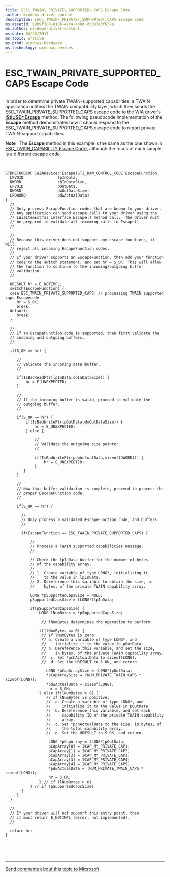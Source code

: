 ```yaml
---
title: ESC\_TWAIN\_PRIVATE\_SUPPORTED\_CAPS Escape Code
author: windows-driver-content
description: ESC\_TWAIN\_PRIVATE\_SUPPORTED\_CAPS Escape Code
ms.assetid: 99b9f180-018b-47c4-ab8d-dc037e3f637a
ms.author: windows-driver-content
ms.date: 04/20/2017
ms.topic: article
ms.prod: windows-hardware
ms.technology: windows-devices
---
```


# ESC\_TWAIN\_PRIVATE\_SUPPORTED\_CAPS Escape Code


## <a href="" id="ddk-esc-twain-private-supported-caps-escape-code-si"></a>


In order to determine private TWAIN-supported capabilities, a TWAIN application notifies the TWAIN compatibility layer, which then sends the ESC\_TWAIN\_PRIVATE\_SUPPORTED\_CAPS escape code to the WIA driver's [**IStiUSD::Escape**](https://msdn.microsoft.com/library/windows/hardware/ff543815) method. The following pseudocode implementation of the **Escape** method demonstrates how it should respond to the ESC\_TWAIN\_PRIVATE\_SUPPORTED\_CAPS escape code to report private TWAIN-support capabilities.

**Note**   The **Escape** method in this example is the same as the one shown in [ESC\_TWAIN\_CAPABILITY Escape Code](esc-twain-capability-escape-code.md), although the focus of each sample is a different escape code.

 

```
STDMETHODIMP CWIADevice::Escape(STI_RAW_CONTROL_CODE EscapeFunction,
  LPVOID               lpInData,
  DWORD                cbInDataSize,
  LPVOID               pOutData,
  DWORD                dwOutDataSize,
  LPDWORD              pdwActualData)
{
  //
  // Only process EscapeFunction codes that are known to your driver.
  // Any application can send escape calls to your driver using the
  // IWiaItemExtras interface Escape() method call.  The driver must
  // be prepared to validate all incoming calls to Escape().
  //

  //
  // Because this driver does not support any escape functions, it will
  // reject all incoming EscapeFunction codes.
  //
  // If your driver supports an EscapeFunction, then add your function
  // code to the switch statement, and set hr = S_OK. This will allow
  // the function to continue to the incoming/outgoing buffer
  // validation.
  //

  HRESULT hr = E_NOTIMPL;
  switch(EscapeFunction) {
  case ESC_TWAIN_PRIVATE_SUPPORTED_CAPS: // processing TWAIN supported caps Escapecode
     hr = S_OK;
     break;
  default:
     break;
  }

  //
  // If an EscapeFunction code is supported, then first validate the
  // incoming and outgoing buffers.
  //

  if(S_OK == hr) {

     //
     // Validate the incoming data buffer.
     //

     if(IsBadReadPtr(lpInData,cbInDataSize)) {
         hr = E_UNEXPECTED;
     }

     //
     // If the incoming buffer is valid, proceed to validate the
     // outgoing buffer.
     //

     if(S_OK == hr) {
         if(IsBadWritePtr(pOutData,dwOutDataSize)) {
             hr = E_UNEXPECTED;
         } else {

             //
             // Validate the outgoing size pointer.
             //

             if(IsBadWritePtr(pdwActualData,sizeof(DWORD))) {
                 hr = E_UNEXPECTED;
             }
        }
     }

     //
     // Now that buffer validation is complete, proceed to process the
     // proper EscapeFunction code.
     //

     if(S_OK == hr) {

       //
       // Only process a validated EscapeFunction code, and buffers.
       //

       if(EscapeFunction == ESC_TWAIN_PRIVATE_SUPPORTED_CAPS) {

           //
           // Process a TWAIN supported capabilities message.
           //

           // Check the lpInData buffer for the number of bytes
           // of the capability array.
           //
           // 1. Create variable of type LONG*, initializing it
           //    to the value in lpInData.
           // 2. Dereference this variable to obtain the size, in
           //    bytes, of the private TWAIN capability array.

           LONG *pSupportedCapsSize = NULL;
           pSupportedCapsSize = (LONG*)lpInData;

           if(pSupportedCapsSize) {
               LONG lNumBytes = *pSupportedCapsSize;

                // lNumBytes determines the operation to perform.

               if(lNumBytes == 0) {
                // If lNumBytes is zero:
                // a. Create a variable of type LONG*, and
                //    initialize it to the value in pOutData.
                // b. Dereference this variable, and set the size,
                //    in bytes, of the private TWAIN capability array.
                //  c. Set *pchActualData to sizeof(LONG).
                //  d. Set the HRESULT to S_OK, and return.

                  LONG *pCapArraySize = (LONG*)pOutData;
                  *pCapArraySize = (NUM_PRIVATE_TWAIN_CAPS * sizeof(LONG));
                  *pdwActualData = sizeof(LONG);
                   hr = S_OK;
               } else if(lNumBytes > 0) {
                  // If lNumBytes is positive:
                  //  a. Create a variable of type LONG*, and
                  //     initialize it to the value in pOutData.
                  //  b. Dereference this variable, and set each
                  //     capability ID of the private TWAIN capability
                  //     array.
                  //  c. Set *pchActualData to the size, in bytes, of
                  //     the total capability array.
                  //  d. Set the HRESULT to S_OK, and return.

                   LONG *pCapArray = (LONG*)pOutData;
                   pCapArray[0] = ICAP_MY_PRIVATE_CAP1;
                   pCapArray[1] = ICAP_MY_PRIVATE_CAP2;
                   pCapArray[2] = ICAP_MY_PRIVATE_CAP3;
                   pCapArray[3] = ICAP_MY_PRIVATE_CAP4;
                   pCapArray[4] = ICAP_MY_PRIVATE_CAP5;
                   *pdwActualData = (NUM_PRIVATE_TWAIN_CAPS * sizeof(LONG));
                   hr = S_OK;
               } // if (lNumBytes > 0)
           } // if (pSupportedCapsSize)
       }
     }
  }

  //
  // If your driver will not support this entry point, then
  // it must return E_NOTIMPL (error, not implemented).
  //

  return hr;
}
```

 

 


--------------------
[Send comments about this topic to Microsoft](mailto:wsddocfb@microsoft.com?subject=Documentation%20feedback%20%5Bimage\image%5D:%20ESC_TWAIN_PRIVATE_SUPPORTED_CAPS%20Escape%20Code%20%20RELEASE:%20%288/17/2016%29&body=%0A%0APRIVACY%20STATEMENT%0A%0AWe%20use%20your%20feedback%20to%20improve%20the%20documentation.%20We%20don't%20use%20your%20email%20address%20for%20any%20other%20purpose,%20and%20we'll%20remove%20your%20email%20address%20from%20our%20system%20after%20the%20issue%20that%20you're%20reporting%20is%20fixed.%20While%20we're%20working%20to%20fix%20this%20issue,%20we%20might%20send%20you%20an%20email%20message%20to%20ask%20for%20more%20info.%20Later,%20we%20might%20also%20send%20you%20an%20email%20message%20to%20let%20you%20know%20that%20we've%20addressed%20your%20feedback.%0A%0AFor%20more%20info%20about%20Microsoft's%20privacy%20policy,%20see%20http://privacy.microsoft.com/default.aspx. "Send comments about this topic to Microsoft")


